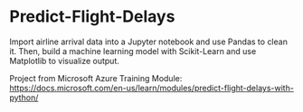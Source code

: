 # Predict-Flight-Delays
Import airline arrival data into a Jupyter notebook and use Pandas to clean it. Then, build a machine learning model with Scikit-Learn and use Matplotlib to visualize output.

Project from Microsoft Azure Training Module:
https://docs.microsoft.com/en-us/learn/modules/predict-flight-delays-with-python/
